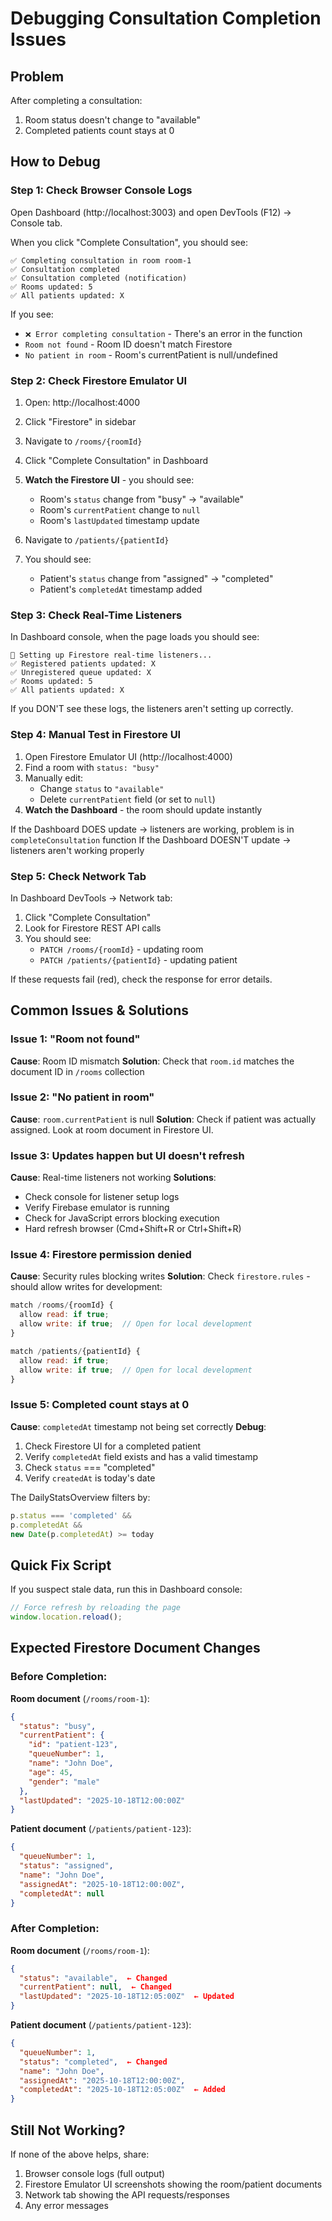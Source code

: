 # Debugging Consultation Completion Issues

## Problem
After completing a consultation:
1. Room status doesn't change to "available"
2. Completed patients count stays at 0

## How to Debug

### Step 1: Check Browser Console Logs

Open Dashboard (http://localhost:3003) and open DevTools (F12) → Console tab.

When you click "Complete Consultation", you should see:
```
✅ Completing consultation in room room-1
✅ Consultation completed
✅ Consultation completed (notification)
✅ Rooms updated: 5
✅ All patients updated: X
```

If you see:
- `❌ Error completing consultation` - There's an error in the function
- `Room not found` - Room ID doesn't match Firestore
- `No patient in room` - Room's currentPatient is null/undefined

### Step 2: Check Firestore Emulator UI

1. Open: http://localhost:4000
2. Click "Firestore" in sidebar
3. Navigate to `/rooms/{roomId}`
4. Click "Complete Consultation" in Dashboard
5. **Watch the Firestore UI** - you should see:
   - Room's `status` change from "busy" → "available"
   - Room's `currentPatient` change to `null`
   - Room's `lastUpdated` timestamp update

6. Navigate to `/patients/{patientId}`
7. You should see:
   - Patient's `status` change from "assigned" → "completed"
   - Patient's `completedAt` timestamp added

### Step 3: Check Real-Time Listeners

In Dashboard console, when the page loads you should see:
```
🔄 Setting up Firestore real-time listeners...
✅ Registered patients updated: X
✅ Unregistered queue updated: X
✅ Rooms updated: 5
✅ All patients updated: X
```

If you DON'T see these logs, the listeners aren't setting up correctly.

### Step 4: Manual Test in Firestore UI

1. Open Firestore Emulator UI (http://localhost:4000)
2. Find a room with `status: "busy"`
3. Manually edit:
   - Change `status` to `"available"`
   - Delete `currentPatient` field (or set to `null`)
4. **Watch the Dashboard** - the room should update instantly

If the Dashboard DOES update → listeners are working, problem is in `completeConsultation` function
If the Dashboard DOESN'T update → listeners aren't working properly

### Step 5: Check Network Tab

In Dashboard DevTools → Network tab:
1. Click "Complete Consultation"
2. Look for Firestore REST API calls
3. You should see:
   - `PATCH /rooms/{roomId}` - updating room
   - `PATCH /patients/{patientId}` - updating patient

If these requests fail (red), check the response for error details.

## Common Issues & Solutions

### Issue 1: "Room not found"
**Cause**: Room ID mismatch
**Solution**: Check that `room.id` matches the document ID in `/rooms` collection

### Issue 2: "No patient in room"
**Cause**: `room.currentPatient` is null
**Solution**: Check if patient was actually assigned. Look at room document in Firestore UI.

### Issue 3: Updates happen but UI doesn't refresh
**Cause**: Real-time listeners not working
**Solutions**:
- Check console for listener setup logs
- Verify Firebase emulator is running
- Check for JavaScript errors blocking execution
- Hard refresh browser (Cmd+Shift+R or Ctrl+Shift+R)

### Issue 4: Firestore permission denied
**Cause**: Security rules blocking writes
**Solution**: Check `firestore.rules` - should allow writes for development:
```javascript
match /rooms/{roomId} {
  allow read: if true;
  allow write: if true;  // Open for local development
}

match /patients/{patientId} {
  allow read: if true;
  allow write: if true;  // Open for local development
}
```

### Issue 5: Completed count stays at 0
**Cause**: `completedAt` timestamp not being set correctly
**Debug**:
1. Check Firestore UI for a completed patient
2. Verify `completedAt` field exists and has a valid timestamp
3. Check `status` === "completed"
4. Verify `createdAt` is today's date

The DailyStatsOverview filters by:
```typescript
p.status === 'completed' &&
p.completedAt &&
new Date(p.completedAt) >= today
```

## Quick Fix Script

If you suspect stale data, run this in Dashboard console:
```javascript
// Force refresh by reloading the page
window.location.reload();
```

## Expected Firestore Document Changes

### Before Completion:

**Room document** (`/rooms/room-1`):
```json
{
  "status": "busy",
  "currentPatient": {
    "id": "patient-123",
    "queueNumber": 1,
    "name": "John Doe",
    "age": 45,
    "gender": "male"
  },
  "lastUpdated": "2025-10-18T12:00:00Z"
}
```

**Patient document** (`/patients/patient-123`):
```json
{
  "queueNumber": 1,
  "status": "assigned",
  "name": "John Doe",
  "assignedAt": "2025-10-18T12:00:00Z",
  "completedAt": null
}
```

### After Completion:

**Room document** (`/rooms/room-1`):
```json
{
  "status": "available",  ← Changed
  "currentPatient": null,  ← Changed
  "lastUpdated": "2025-10-18T12:05:00Z"  ← Updated
}
```

**Patient document** (`/patients/patient-123`):
```json
{
  "queueNumber": 1,
  "status": "completed",  ← Changed
  "name": "John Doe",
  "assignedAt": "2025-10-18T12:00:00Z",
  "completedAt": "2025-10-18T12:05:00Z"  ← Added
}
```

## Still Not Working?

If none of the above helps, share:
1. Browser console logs (full output)
2. Firestore Emulator UI screenshots showing the room/patient documents
3. Network tab showing the API requests/responses
4. Any error messages
